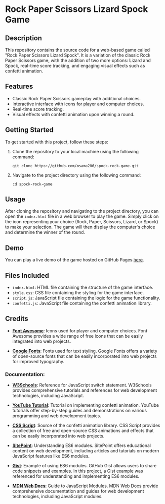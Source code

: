 # Rock Paper Scissors Lizard Spock Game

## Description
This repository contains the source code for a web-based game called "Rock Paper Scissors Lizard Spock". It is a variation of the classic Rock Paper Scissors game, with the addition of two more options: Lizard and Spock, real-time score tracking, and engaging visual effects such as confetti animation.

## Features
- Classic Rock Paper Scissors gameplay with additional choices.
- Interactive interface with icons for player and computer choices.
- Real-time score tracking.
- Visual effects with confetti animation upon winning a round.

## Getting Started
To get started with this project, follow these steps:
1. Clone the repository to your local machine using the following command:
   ```
   git clone https://github.com/osama206/spock-rock-game.git
   ```
2. Navigate to the project directory using the following command:
   ```
   cd spock-rock-game
   ```

## Usage
After cloning the repository and navigating to the project directory, you can open the `index.html` file in a web browser to play the game. Simply click on the icon representing your choice (Rock, Paper, Scissors, Lizard, or Spock) to make your selection. The game will then display the computer's choice and determine the winner of the round.

## Demo
You can play a live demo of the game hosted on GitHub Pages [here](https://osama206.github.io/rock-paper-scissors-lizard-spock).

## Files Included
- `index.html`: HTML file containing the structure of the game interface.
- `style.css`: CSS file containing the styling for the game interface.
- `script.js`: JavaScript file containing the logic for the game functionality.
- `confetti.js`: JavaScript file containing the confetti animation library.

## Credits

- **[Font Awesome](https://fontawesome.com/icons?d=gallery&q=close&m=free)**: Icons used for player and computer choices. Font Awesome provides a wide range of free icons that can be easily integrated into web projects.
  
- **[Google Fonts](https://fonts.google.com)**: Fonts used for text styling. Google Fonts offers a variety of open-source fonts that can be easily incorporated into web projects for improved typography.

### Documentation:

- **[W3Schools](https://www.w3schools.com/js/js_switch.asp)**: Reference for JavaScript switch statement. W3Schools provides comprehensive tutorials and references for web development technologies, including JavaScript.

- **[YouTube Tutorial](https://www.youtube.com/watch?v=405Nh2H4Ucg)**: Tutorial on implementing confetti animation. YouTube tutorials offer step-by-step guides and demonstrations on various programming and web development topics.

- **[CSS Script](https://www.cssscript.com/confetti-falling-animation/)**: Source of the confetti animation library. CSS Script provides a collection of free and open-source CSS animations and effects that can be easily incorporated into web projects.

- **[SitePoint](https://www.sitepoint.com/understanding-es6-modules-via-their-history/)**: Understanding ES6 modules. SitePoint offers educational content on web development, including articles and tutorials on modern JavaScript features like ES6 modules.

- **[Gist](https://gist.github.com/branneman/558ef3a37ffd58ea004e00db5b201677)**: Example of using ES6 modules. GitHub Gist allows users to share code snippets and examples. In this project, a Gist example was referenced for understanding and implementing ES6 modules.

- **[MDN Web Docs](https://developer.mozilla.org/en-US/docs/Web/JavaScript/Guide/Modules)**: Guide to JavaScript Modules. MDN Web Docs provide comprehensive documentation and guides for web development technologies, including JavaScript modules.
